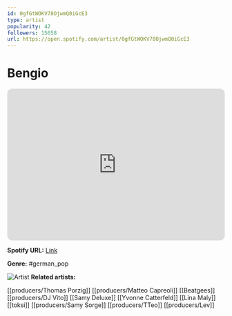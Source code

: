 ```yaml
---
id: 0gfGtWOKV78OjwmQ0iGcE3
type: artist
popularity: 42
followers: 15658
url: https://open.spotify.com/artist/0gfGtWOKV78OjwmQ0iGcE3
---
```

# Bengio

<iframe style="border-radius:12px" src="https://open.spotify.com/embed/artist/0gfGtWOKV78OjwmQ0iGcE3" width="100%" height="352" frameBorder="0" allowfullscreen="" allow="autoplay; clipboard-write; encrypted-media; fullscreen; picture-in-picture" loading="lazy"></iframe>

**Spotify URL:** [Link](https://open.spotify.com/artist/0gfGtWOKV78OjwmQ0iGcE3)

**Genre:**  #german_pop

![Artist](https://i.scdn.co/image/ab6761610000e5eb0806cfe1aa6f4c137712a857)
**Related artists:**

[[producers/Thomas Porzig]]
[[producers/Matteo Capreoli]]
[[Beatgees]]
[[producers/DJ Vito]]
[[Samy Deluxe]]
[[Yvonne Catterfeld]]
[[Lina Maly]]
[[toksi]]
[[producers/Samy Sorge]]
[[producers/TTeo]]
[[producers/Lev]]
